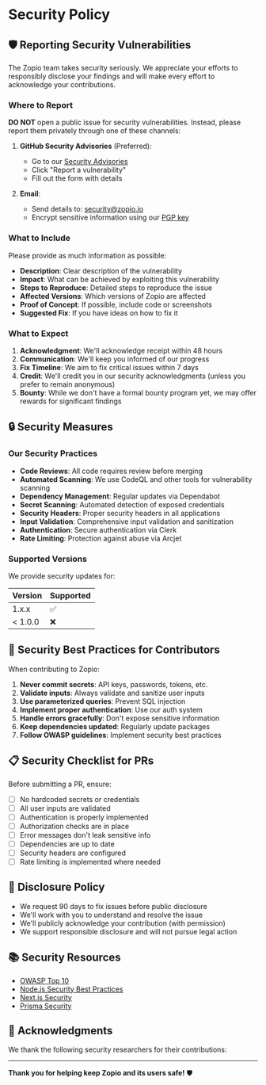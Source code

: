 # Security Policy

## 🛡️ Reporting Security Vulnerabilities

The Zopio team takes security seriously. We appreciate your efforts to responsibly disclose your findings and will make every effort to acknowledge your contributions.

### Where to Report

**DO NOT** open a public issue for security vulnerabilities. Instead, please report them privately through one of these channels:

1. **GitHub Security Advisories** (Preferred):
   - Go to our [Security Advisories](https://github.com/zopiolabs/zopio/security/advisories)
   - Click "Report a vulnerability"
   - Fill out the form with details

2. **Email**:
   - Send details to: security@zopio.io
   - Encrypt sensitive information using our [PGP key](https://keys.openpgp.org/search?q=security@zopio.io)

### What to Include

Please provide as much information as possible:

- **Description**: Clear description of the vulnerability
- **Impact**: What can be achieved by exploiting this vulnerability
- **Steps to Reproduce**: Detailed steps to reproduce the issue
- **Affected Versions**: Which versions of Zopio are affected
- **Proof of Concept**: If possible, include code or screenshots
- **Suggested Fix**: If you have ideas on how to fix it

### What to Expect

1. **Acknowledgment**: We'll acknowledge receipt within 48 hours
2. **Communication**: We'll keep you informed of our progress
3. **Fix Timeline**: We aim to fix critical issues within 7 days
4. **Credit**: We'll credit you in our security acknowledgments (unless you prefer to remain anonymous)
5. **Bounty**: While we don't have a formal bounty program yet, we may offer rewards for significant findings

## 🔒 Security Measures

### Our Security Practices

- **Code Reviews**: All code requires review before merging
- **Automated Scanning**: We use CodeQL and other tools for vulnerability scanning
- **Dependency Management**: Regular updates via Dependabot
- **Secret Scanning**: Automated detection of exposed credentials
- **Security Headers**: Proper security headers in all applications
- **Input Validation**: Comprehensive input validation and sanitization
- **Authentication**: Secure authentication via Clerk
- **Rate Limiting**: Protection against abuse via Arcjet

### Supported Versions

We provide security updates for:

| Version | Supported          |
| ------- | ------------------ |
| 1.x.x   | :white_check_mark: |
| < 1.0.0 | :x:                |

## 🚨 Security Best Practices for Contributors

When contributing to Zopio:

1. **Never commit secrets**: API keys, passwords, tokens, etc.
2. **Validate inputs**: Always validate and sanitize user inputs
3. **Use parameterized queries**: Prevent SQL injection
4. **Implement proper authentication**: Use our auth system
5. **Handle errors gracefully**: Don't expose sensitive information
6. **Keep dependencies updated**: Regularly update packages
7. **Follow OWASP guidelines**: Implement security best practices

## 📋 Security Checklist for PRs

Before submitting a PR, ensure:

- [ ] No hardcoded secrets or credentials
- [ ] All user inputs are validated
- [ ] Authentication is properly implemented
- [ ] Authorization checks are in place
- [ ] Error messages don't leak sensitive info
- [ ] Dependencies are up to date
- [ ] Security headers are configured
- [ ] Rate limiting is implemented where needed

## 🔐 Disclosure Policy

- We request 90 days to fix issues before public disclosure
- We'll work with you to understand and resolve the issue
- We'll publicly acknowledge your contribution (with permission)
- We support responsible disclosure and will not pursue legal action

## 📚 Security Resources

- [OWASP Top 10](https://owasp.org/www-project-top-ten/)
- [Node.js Security Best Practices](https://nodejs.org/en/docs/guides/security/)
- [Next.js Security](https://nextjs.org/docs/authentication)
- [Prisma Security](https://www.prisma.io/docs/concepts/components/prisma-client/security)

## 🙏 Acknowledgments

We thank the following security researchers for their contributions:

<!-- Security researchers will be added here -->

---

**Thank you for helping keep Zopio and its users safe!** 🛡️
